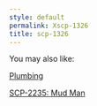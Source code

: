 ```yaml
---
style: default
permalink: Xscp-1326
title: scp-1326
---
```

You may also like:

[Plumbing](http://scp-wiki.net/plumbing)

[SCP-2235: Mud Man](http://scp-wiki.net/scp-2235)
